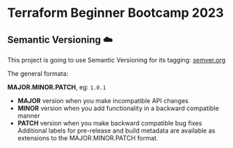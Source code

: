 # Terraform Beginner Bootcamp 2023

## Semantic Versioning :cloud:

This project is going to use Semantic Versioning for its tagging: 
[semver.org](https://semver.org/)

The general formata:

**MAJOR.MINOR.PATCH**, eg: `1.0.1`


- **MAJOR** version when you make incompatible API changes
- **MINOR** version when you add functionality in a backward compatible manner
- **PATCH** version when you make backward compatible bug fixes
Additional labels for pre-release and build metadata are available as extensions to the MAJOR.MINOR.PATCH format.